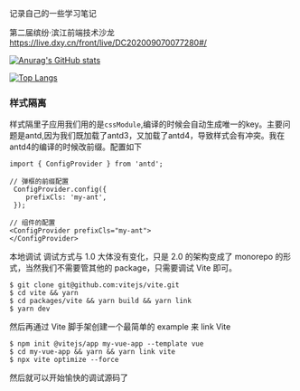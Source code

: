 记录自己的一些学习笔记 

 第二届缤纷·滨江前端技术沙龙  https://live.dxy.cn/front/live/DC202009070077280#/

[![Anurag's GitHub stats](https://github-readme-stats.vercel.app/api?username=hualigushi)](https://github.com/anuraghazra/github-readme-stats)

[![Top Langs](https://github-readme-stats.vercel.app/api/top-langs/?username=hualigushi)](https://github.com/anuraghazra/github-readme-stats)







### 样式隔离

样式隔里子应用我们用的是`cssModule`,编译的时候会自动生成唯一的key。主要问题是antd,因为我们既加载了antd3，又加载了antd4，导致样式会有冲突。我在antd4的编译的时候改前缀。配置如下

```
import { ConfigProvider } from 'antd';

// 弹框的前缀配置
 ConfigProvider.config({
    prefixCls: 'my-ant',
 });

// 组件的配置
<ConfigProvider prefixCls="my-ant">
</ConfigProvider>
```


 
本地调试
调试方式与 1.0 大体没有变化，只是 2.0 的架构变成了 monorepo 的形式，当然我们不需要管其他的 package，只需要调试 Vite 即可。
```
$ git clone git@github.com:vitejs/vite.git
$ cd vite && yarn
$ cd packages/vite && yarn build && yarn link
$ yarn dev
```
然后再通过 Vite 脚手架创建一个最简单的 example 来 link Vite
```
$ npm init @vitejs/app my-vue-app --template vue
$ cd my-vue-app && yarn && yarn link vite
$ npx vite optimize --force
```
然后就可以开始愉快的调试源码了
